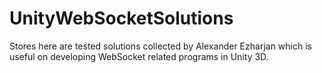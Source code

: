 # UnityWebSocketSolutions
Stores here are tested solutions collected by Alexander Ezharjan which is useful on developing WebSocket related programs in Unity 3D.
